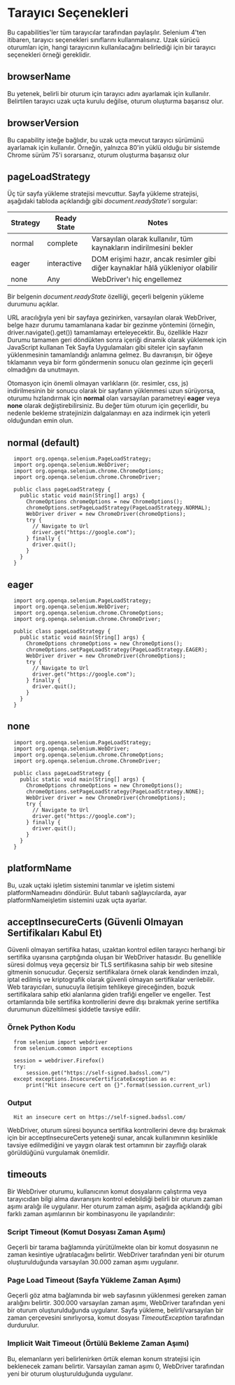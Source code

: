 # Tarayıcı Seçenekleri
Bu capabilities'ler tüm tarayıcılar tarafından paylaşılır. Selenium 4'ten itibaren, tarayıcı seçenekleri sınıflarını kullanmalısınız.
Uzak sürücü oturumları için, hangi tarayıcının kullanılacağını belirlediği için bir tarayıcı seçenekleri örneği gereklidir.

## browserName
Bu yetenek, belirli bir oturum için tarayıcı adını ayarlamak için kullanılır. Belirtilen tarayıcı uzak uçta kurulu değilse, oturum oluşturma başarısız olur.

## browserVersion
Bu capability isteğe bağlıdır, bu uzak uçta mevcut tarayıcı sürümünü ayarlamak için kullanılır.
Örneğin, yalnızca 80'in yüklü olduğu bir sistemde Chrome sürüm 75'i sorarsanız, oturum oluşturma başarısız olur

## pageLoadStrategy
Üç tür sayfa yükleme stratejisi mevcuttur. Sayfa yükleme stratejisi, aşağıdaki tabloda açıklandığı gibi *document.readyState'i* sorgular:

| Strategy	| Ready State |	Notes |
|-----------|-------------|-------|
|normal | complete | Varsayılan olarak kullanılır, tüm kaynakların indirilmesini bekler |
|eager	| interactive |	DOM erişimi hazır, ancak resimler gibi diğer kaynaklar hâlâ yükleniyor olabilir |
|none	| Any |	WebDriver'ı hiç engellemez |

Bir belgenin *document.readyState* özelliği, geçerli belgenin yükleme durumunu açıklar.

URL aracılığıyla yeni bir sayfaya gezinirken, varsayılan olarak WebDriver, belge hazır durumu tamamlanana kadar bir gezinme yöntemini
(örneğin, driver.navigate().get()) tamamlamayı erteleyecektir. Bu, özellikle Hazır Durumu tamamen geri döndükten sonra içeriği dinamik olarak yüklemek için
JavaScript kullanan Tek Sayfa Uygulamaları gibi siteler için sayfanın yüklenmesinin tamamlandığı anlamına gelmez.
Bu davranışın, bir öğeye tıklamanın veya bir form göndermenin sonucu olan gezinme için geçerli olmadığını da unutmayın.

Otomasyon için önemli olmayan varlıkların (ör. resimler, css, js) indirilmesinin bir sonucu olarak bir sayfanın yüklenmesi uzun sürüyorsa,
oturumu hızlandırmak için **normal** olan varsayılan parametreyi **eager** veya **none** olarak değiştirebilirsiniz.
Bu değer tüm oturum için geçerlidir, bu nedenle bekleme stratejinizin dalgalanmayı en aza indirmek için yeterli olduğundan emin olun.

## normal (default)
      import org.openqa.selenium.PageLoadStrategy;
      import org.openqa.selenium.WebDriver;
      import org.openqa.selenium.chrome.ChromeOptions;
      import org.openqa.selenium.chrome.ChromeDriver;

      public class pageLoadStrategy {
        public static void main(String[] args) {
          ChromeOptions chromeOptions = new ChromeOptions();
          chromeOptions.setPageLoadStrategy(PageLoadStrategy.NORMAL);
          WebDriver driver = new ChromeDriver(chromeOptions);
          try {
            // Navigate to Url
            driver.get("https://google.com");
          } finally {
            driver.quit();
          }
        }
      }
      
## eager
      import org.openqa.selenium.PageLoadStrategy;
      import org.openqa.selenium.WebDriver;
      import org.openqa.selenium.chrome.ChromeOptions;
      import org.openqa.selenium.chrome.ChromeDriver;

      public class pageLoadStrategy {
        public static void main(String[] args) {
          ChromeOptions chromeOptions = new ChromeOptions();
          chromeOptions.setPageLoadStrategy(PageLoadStrategy.EAGER);
          WebDriver driver = new ChromeDriver(chromeOptions);
          try {
            // Navigate to Url
            driver.get("https://google.com");
          } finally {
            driver.quit();
          }
        }
      }
      
## none
      import org.openqa.selenium.PageLoadStrategy;
      import org.openqa.selenium.WebDriver;
      import org.openqa.selenium.chrome.ChromeOptions;
      import org.openqa.selenium.chrome.ChromeDriver;

      public class pageLoadStrategy {
        public static void main(String[] args) {
          ChromeOptions chromeOptions = new ChromeOptions();
          chromeOptions.setPageLoadStrategy(PageLoadStrategy.NONE);
          WebDriver driver = new ChromeDriver(chromeOptions);
          try {
            // Navigate to Url
            driver.get("https://google.com");
          } finally {
            driver.quit();
          }
        }
      }
      
## platformName
Bu, uzak uçtaki işletim sistemini tanımlar ve işletim sistemi platformNameadını döndürür. Bulut tabanlı sağlayıcılarda, ayar platformNameişletim sistemini uzak uçta ayarlar.

## acceptInsecureCerts (Güvenli Olmayan Sertifikaları Kabul Et)
Güvenli olmayan sertifika hatası, uzaktan kontrol edilen tarayıcı herhangi bir sertifika uyarısına çarptığında oluşan bir WebDriver hatasıdır.
Bu genellikle süresi dolmuş veya geçersiz bir TLS sertifikasına sahip bir web sitesine gitmenin sonucudur.
Geçersiz sertifikalara örnek olarak kendinden imzalı, iptal edilmiş ve kriptografik olarak güvenli olmayan sertifikalar verilebilir.
Web tarayıcıları, sunucuyla iletişim tehlikeye gireceğinden, bozuk sertifikalara sahip etki alanlarına giden trafiği engeller ve engeller.
Test ortamlarında bile sertifika kontrollerini devre dışı bırakmak yerine sertifika durumunun düzeltilmesi şiddetle tavsiye edilir.

### Örnek Python Kodu
      from selenium import webdriver
      from selenium.common import exceptions

      session = webdriver.Firefox()
      try:
          session.get("https://self-signed.badssl.com/")
      except exceptions.InsecureCertificateException as e:
          print("Hit insecure cert on {}".format(session.current_url)
### Output
      Hit an insecure cert on https://self-signed.badssl.com/

WebDriver, oturum süresi boyunca sertifika kontrollerini devre dışı bırakmak için bir acceptInsecureCerts yeteneği sunar, ancak kullanımının kesinlikle tavsiye edilmediğini ve yaygın olarak test ortamının bir zayıflığı olarak görüldüğünü vurgulamak önemlidir.

## timeouts
Bir WebDriver oturumu, kullanıcının komut dosyalarını çalıştırma veya tarayıcıdan bilgi alma davranışını kontrol edebildiği belirli bir oturum zaman aşımı aralığı ile uygulanır.
Her oturum zaman aşımı, aşağıda açıklandığı gibi farklı zaman aşımlarının bir kombinasyonu ile yapılandırılır:

### Script Timeout (Komut Dosyası Zaman Aşımı)
Geçerli bir tarama bağlamında yürütülmekte olan bir komut dosyasının ne zaman kesintiye uğratılacağını belirtir.
WebDriver tarafından yeni bir oturum oluşturulduğunda varsayılan 30.000 zaman aşımı uygulanır.

### Page Load Timeout (Sayfa Yükleme Zaman Aşımı)
Geçerli göz atma bağlamında bir web sayfasının yüklenmesi gereken zaman aralığını belirtir.
300.000 varsayılan zaman aşımı, WebDriver tarafından yeni bir oturum oluşturulduğunda uygulanır. 
Sayfa yükleme, belirli/varsayılan bir zaman çerçevesini sınırlıyorsa, komut dosyası *TimeoutException* tarafından durdurulur.

### Implicit Wait Timeout (Örtülü Bekleme Zaman Aşımı)
Bu, elemanların yeri belirlenirken örtük eleman konum stratejisi için beklenecek zamanı belirtir.
Varsayılan zaman aşımı 0, WebDriver tarafından yeni bir oturum oluşturulduğunda uygulanır.

